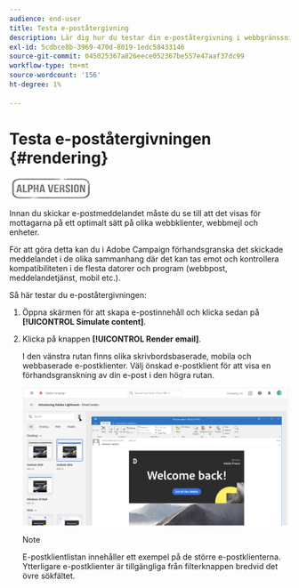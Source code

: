 ```yaml
---
audience: end-user
title: Testa e-poståtergivning
description: Lär dig hur du testar din e-poståtergivning i webbgränssnittet för Campaign
exl-id: 5cdbce8b-3969-470d-8019-1edc58433146
source-git-commit: 045025367a826eece052367be557e47aaf37dc99
workflow-type: tm+mt
source-wordcount: '156'
ht-degree: 1%

---
```


# Testa e-poståtergivningen {#rendering}

![](../assets/do-not-localize/badge.png)

Innan du skickar e-postmeddelandet måste du se till att det visas för mottagarna på ett optimalt sätt på olika webbklienter, webbmejl och enheter.

För att göra detta kan du i Adobe Campaign förhandsgranska det skickade meddelandet i de olika sammanhang där det kan tas emot och kontrollera kompatibiliteten i de flesta datorer och program (webbpost, meddelandetjänst, mobil etc.).

Så här testar du e-poståtergivningen:

1. Öppna skärmen för att skapa e-postinnehåll och klicka sedan på **[!UICONTROL Simulate content]**.

1. Klicka på knappen **[!UICONTROL Render email]**.

   I den vänstra rutan finns olika skrivbordsbaserade, mobila och webbaserade e-postklienter. Välj önskad e-postklient för att visa en förhandsgranskning av din e-post i den högra rutan.

   ![](assets/render-context.png)

   >[!NOTE]
   >
   >E-postklientlistan innehåller ett exempel på de större e-postklienterna. Ytterligare e-postklienter är tillgängliga från filterknappen bredvid det övre sökfältet.

